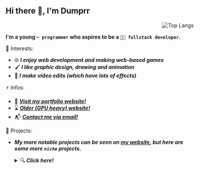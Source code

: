 

## Hi there 👋, I'm Dumprr

<img align="right" alt="Top Langs" src='https://github-readme-stats.vercel.app/api/top-langs/?username=dumprr&layout=donut&theme=tokyonight&hide_border=true' />

 <br>

**I'm a young `⌨️ programmer` who aspires to be a `👨‍💻 fullstack developer`.**

🌱 Interests:
- 🌐 ***I enjoy web development and making web-based games***
- 🖌️ ***I like graphic design, drawing and animation***
- 🎥 ***I make video edits (which have lots of effects)***

⚡ Infos:
- 🧭 ***[Visit my portfolio website! ](https://dumprr.github.io/nano)***
- ⌛ ***[Older (GPU heavy) website! ](https://dumprr.github.io/)***
- 📬 ***[Contact me via email! ](mailto:duhhhmprr@proton.me)***



🧰 Projects:

- ***My more notable projects can be seen on [my website](https://dumprr.github.io/), but here are some more `niche` projects.***
  <details>
    <summary>🔍<b><i>  Click here!</b></i></summary><br>

  - [**`TubeOffloader`**](https://github.com/dumprr/TubeOffloader), a (scuffed) YouTube video downloader made in Python

  - [**`Ex(py)riments`**](https://github.com/dumprr/Ex-Py-riments), a bunch of little gadgets made in Python 

  - [**`Trudare`**](https://github.com/dumprr/Trudare), a truth or dare discord bot (unfinished)


  ALSO...
  - ![I made this cat](https://piskel-imgstore-b.appspot.com/img/15703b17-3ec6-11ee-882d-fd9c21749db8.gif) <--- I animated that!

  </details>


